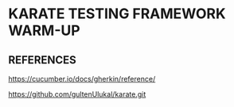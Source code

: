 
# KARATE TESTING FRAMEWORK WARM-UP 
## REFERENCES



https://cucumber.io/docs/gherkin/reference/ 

https://github.com/gultenUlukal/karate.git
